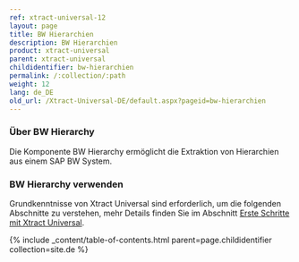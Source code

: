 ```yaml
---
ref: xtract-universal-12
layout: page
title: BW Hierarchien
description: BW Hierarchien
product: xtract-universal
parent: xtract-universal
childidentifier: bw-hierarchien
permalink: /:collection/:path
weight: 12
lang: de_DE
old_url: /Xtract-Universal-DE/default.aspx?pageid=bw-hierarchien
---
```

### Über BW Hierarchy
Die Komponente BW Hierarchy ermöglicht die Extraktion von Hierarchien aus einem SAP BW System.

### BW Hierarchy verwenden
Grundkenntnisse von Xtract Universal sind erforderlich, um die folgenden Abschnitte zu verstehen, mehr Details finden Sie im Abschnitt
 [Erste Schritte mit Xtract Universal](./erste-schritte.md).

{% include _content/table-of-contents.html parent=page.childidentifier collection=site.de %}
